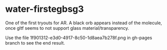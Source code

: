 # water-firstegbsg3

One of the first tryouts for AR. 
A black orb appears instead of the molecule, once gltf seems to not support glass material/transparency.

Use the file 1f901312-e3d0-4917-8c50-1d8aea7b278f.png in gh-pages branch to see the end result.

